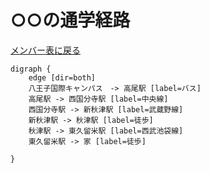 # ○○の通学経路

[メンバー表に戻る](member.md#メンバー表)

```graphviz
digraph {
    edge [dir=both]
    八王子国際キャンパス　-> 高尾駅 [label=バス]
    高尾駅 -> 西国分寺駅 [label=中央線]
    西国分寺駅 -> 新秋津駅 [label=武蔵野線]
    新秋津駅 -> 秋津駅 [label=徒歩]
    秋津駅 -> 東久留米駅 [label=西武池袋線]
    東久留米駅 -> 家 [label=徒歩]
    
}
```
